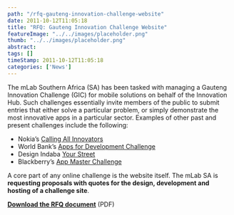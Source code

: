 ```yaml
---
path: "/rfq-gauteng-innovation-challenge-website" 
date: 2011-10-12T11:05:18 
title: "RFQ: Gauteng Innovation Challenge Website" 
featureImage: "../../images/placeholder.png" 
thumb: "../../images/placeholder.png" 
abstract:  
tags: [] 
timeStamp: 2011-10-12T11:05:18 
categories: ['News'] 
---
```


<p>The mLab Southern Africa (SA) has been tasked with managing a Gauteng Innovation Challenge (GIC) for mobile solutions on behalf of the Innovation Hub. Such challenges essentially invite members of the public to submit entries that either solve a particular problem, or simply demonstrate the most innovative apps in a particular sector. Examples of other past and present challenges include the following:</p>
<ul>
<li>Nokia&#8217;s <a href="http://www.callingallinnovators.com">Calling All Innovators</a></li>
<li>World Bank&#8217;s <a href="http://appsfordevelopment.challengepost.com/">Apps for Development Challenge</a></li>
<li>Design Indaba <a href="http://www.designindaba.com/yourstreet">Your Street</a></li>
<li>Blackberry&#8217;s <a href="http://blackberryappmaster.co.za/">App Master Challenge</a></li>
</ul>
<p>A core part of any online challenge is the website itself. The mLab SA is <strong>requesting proposals with quotes for the design, development and hosting of a challenge site</strong>.</p>
<p><strong><a href="http://mlab/wp-content/uploads/2011/10/RFQ_PGIC-Challenge-Site_mLabSA.pdf">Download the RFQ document</a></strong> (PDF)</p>
